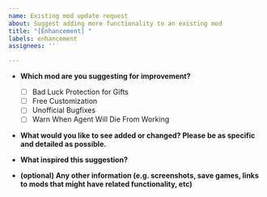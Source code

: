 ```yaml
---
name: Existing mod update request
about: Suggest adding more functionality to an existing mod
title: "[Enhancement] "
labels: enhancement
assignees: ''

---
```


* **Which mod are you suggesting for improvement?**
  - [ ] Bad Luck Protection for Gifts
  - [ ] Free Customization
  - [ ] Unofficial Bugfixes
  - [ ] Warn When Agent Will Die From Working

* **What would you like to see added or changed? Please be as specific and
  detailed as possible.**

* **What inspired this suggestion?**

* **(optional) Any other information (e.g. screenshots, save games, links to
  mods that might have related functionality,
  etc)**
